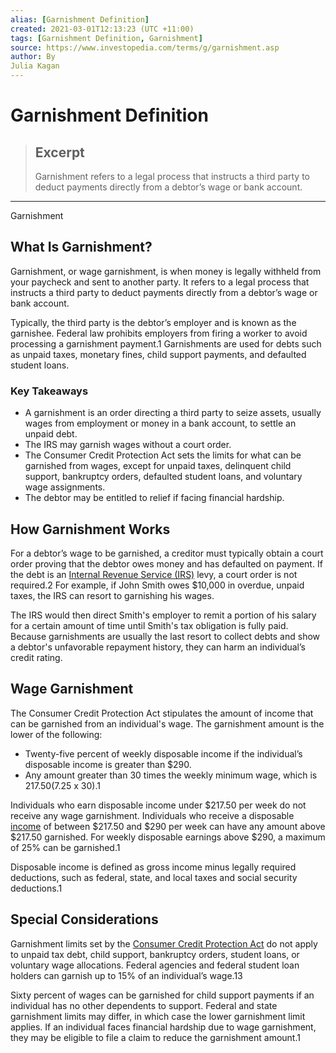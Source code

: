 ```yaml
---
alias: [Garnishment Definition]
created: 2021-03-01T12:13:23 (UTC +11:00)
tags: [Garnishment Definition, Garnishment]
source: https://www.investopedia.com/terms/g/garnishment.asp
author: By
Julia Kagan
---
```


# Garnishment Definition

> ## Excerpt
> Garnishment refers to a legal process that instructs a third party to deduct payments directly from a debtor’s wage or bank account.

---

Garnishment
## What Is Garnishment?

Garnishment, or wage garnishment, is when money is legally withheld from your paycheck and sent to another party. It refers to a legal process that instructs a third party to deduct payments directly from a debtor’s wage or bank account. 

Typically, the third party is the debtor’s employer and is known as the garnishee. Federal law prohibits employers from firing a worker to avoid processing a garnishment payment.1 Garnishments are used for debts such as unpaid taxes, monetary fines, child support payments, and defaulted student loans. 

### Key Takeaways

-   A garnishment is an order directing a third party to seize assets, usually wages from employment or money in a bank account, to settle an unpaid debt.
-   The IRS may garnish wages without a court order.
-   The Consumer Credit Protection Act sets the limits for what can be garnished from wages, except for unpaid taxes, delinquent child support, bankruptcy orders, defaulted student loans, and voluntary wage assignments.
-   The debtor may be entitled to relief if facing financial hardship.

## How Garnishment Works

For a debtor’s wage to be garnished, a creditor must typically obtain a court order proving that the debtor owes money and has defaulted on payment. If the debt is an [Internal Revenue Service (IRS)](https://www.investopedia.com/terms/i/irs.asp) levy, a court order is not required.2 For example, if John Smith owes $10,000 in overdue, unpaid taxes, the IRS can resort to garnishing his wages.

The IRS would then direct Smith's employer to remit a portion of his salary for a certain amount of time until Smith's tax obligation is fully paid. Because garnishments are usually the last resort to collect debts and show a debtor's unfavorable repayment history, they can harm an individual’s credit rating.

## Wage Garnishment

The Consumer Credit Protection Act stipulates the amount of income that can be garnished from an individual's wage. The garnishment amount is the lower of the following:

-   Twenty-five percent of weekly disposable income if the individual’s disposable income is greater than $290.
-   Any amount greater than 30 times the weekly minimum wage, which is $217.50 ($7.25 x 30).1

Individuals who earn disposable income under $217.50 per week do not receive any wage garnishment. Individuals who receive a disposable [income](https://www.investopedia.com/terms/i/income.asp) of between $217.50 and $290 per week can have any amount above $217.50 garnished. For weekly disposable earnings above $290, a maximum of 25% can be garnished.1

Disposable income is defined as gross income minus legally required deductions, such as federal, state, and local taxes and social security deductions.1

## Special Considerations

Garnishment limits set by the [Consumer Credit Protection Act](https://www.investopedia.com/terms/c/consumer-credit-protection-act-of-1968.asp) do not apply to unpaid tax debt, child support, bankruptcy orders, student loans, or voluntary wage allocations. Federal agencies and federal student loan holders can garnish up to 15% of an individual’s wage.13

Sixty percent of wages can be garnished for child support payments if an individual has no other dependents to support. Federal and state garnishment limits may differ, in which case the lower garnishment limit applies. If an individual faces financial hardship due to wage garnishment, they may be eligible to file a claim to reduce the garnishment amount.1
